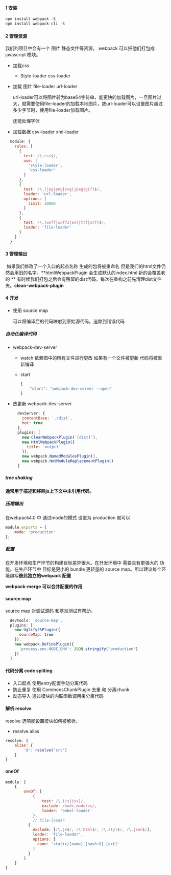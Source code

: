####  1 安装



```javascript
npm install webpack -S
npm install webpack-cli -S
```





#### 2 管理资源

我们的项目中会有一个 图片 静态文件等资源。 webpack 可以把他们打包成javascript 模块。

* 加载css

  * Style-loader css-loader

* 加载 图片  file-loader url-loader

  url-loader可以将图片转为base64字符串，能更快的加载图片，一旦图片过大，就需要使用file-loader的加载本地图片，故url-loader可以设置图片超过多少字节时，使用file-loader加载图片。

  还能处理字体

* 加载数据 csv-loader xml-loader

```javascript
  module: {
    rules: [
      {
        test: /\.css$/,
        use: [
          'style-loader',
          'css-loader'
        ]
      },
      {
        test: /\.(jpg|png|svg|jpeg|gif)$/,
        loader: 'url-loader',
        options: [
          limit: 10000
        ]
      },
      {
        test: /\.(woff|woff2|eot|ttf|otf)$/,
        loader: 'file-loader'
      }
    ]
  }
```



#### 3 管理输出

​	如果我们修改了一个入口的起点名称 生成的包将被重命名 但是我们的html文件仍然会用旧的名字。**htmlWebpackPlugin 会生成默认的index.html  新的会覆盖老的 ** 有时候我们打包之后会有残留的dist代码。每次在重构之前先清理dist文件夹。**clean-webpack-plugin**



#### 4 开发

* 使用 source map

  可以将编译后的代码映射到原始源代码。追踪到错误代码



##### 自动化编译代码

* webpack-dev-server 

  * watch 依赖图中的所有文件进行更改 如果有一个文件被更新 代码将被重新编译

  * start 

    ```javascript
    {
        "start": "webpack-dev-server --open"
    }
    ```

* 热更新 webpack-dev-server

  ```javascript
    devServer: {
      contentBase: './dist',
      hot: true
    },  
    plugins: [
      new CleanWebpackPlugin('[dist]'),
      new HtmlWebpackPlugin({
        title: 'output'
      }),
      new webpack.NamedModulesPlugin(),
      new webpack.HotModuleReplacementPlugin()
    ]
  ```



##### tree shaking

**通常用于描述和移除js上下文中未引用代码。** 





##### 压缩输出

在webpack4.0 中 通过mode的模式 设置为 production 就可以

```javascript
module.exports = {
    mode: 'production'
};
```



##### 配置

在开发环境和生产环节的构建目标差异很大。在开发环境中 需要具有更强大的 功能。在生产环节中 目标是更小的 bundle 更轻量的 source map。所以建议每个环境编写**彼此独立的webpack 配置**



**webpack-merge 可以合并配置的作用**



#### source map

source map 对调试源码 和基准测试有帮助。

```javascript
  devtools: 'source-map',
  plugins: [
    new UglifyJSPlugin({
      sourceMap: true
    }),
    new webpack.DefinePlugin({
      'process.env.NODE_ENV': JSON.stringify('production')
    })
  ]
```



#### 代码分离 code spliting

* 入口起点 使用entry配置手动分离代码
* 防止重复 使用 CommonsChunkPlugin 去重 和 分离chunk
* 动态导入 通过模块的内联函数调用来分离代码





#### 解析 resolve

resolve 选项能设置模块如何被解析。

* resolve.alias

```javascript
resolve: {
    alias: {
        '@': resolve('src')
    }
}
```





#### oneOf

```javascript
module: {
    {
        oneOf: [
            {
                test: /\.(js|jsx)/,
                exclude: /node_modules/,
                loader: 'babel-loader'
            },
            // file-loader
          {
            exclude: [/\.js$/, /\.html$/, /\.styl$/, /\.json$/],
            loader: 'file-loader',
            options: [
              name: 'static/[name].[hash:8].[ext]'
            ] 
          }
        ]
    }
}
```



